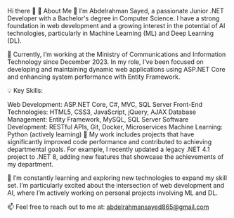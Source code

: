 Hi there 👋
🚀 About Me
👋 I’m Abdelrahman Sayed, a passionate Junior .NET Developer with a Bachelor's degree in Computer Science. I have a strong foundation in web development and a growing interest in the potential of AI technologies, particularly in Machine Learning (ML) and Deep Learning (DL).

🔭 Currently, I’m working at the Ministry of Communications and Information Technology since December 2023. In my role, I’ve been focused on developing and maintaining dynamic web applications using ASP.NET Core and enhancing system performance with Entity Framework.

💡 Key Skills:

Web Development: ASP.NET Core, C#, MVC, SQL Server
Front-End Technologies: HTML5, CSS3, JavaScript, jQuery, AJAX
Database Management: Entity Framework, MySQL, SQL Server
Software Development: RESTful APIs, Git, Docker, Microservices
Machine Learning: Python (actively learning)
📄 My work includes projects that have significantly improved code performance and contributed to achieving departmental goals. For example, I recently updated a legacy .NET 4.1 project to .NET 8, adding new features that showcase the achievements of my department.

🌱 I’m constantly learning and exploring new technologies to expand my skill set. I’m particularly excited about the intersection of web development and AI, where I’m actively working on personal projects involving ML and DL.

📫 Feel free to reach out to me at: abdelrahmansayed865@gmail.com
